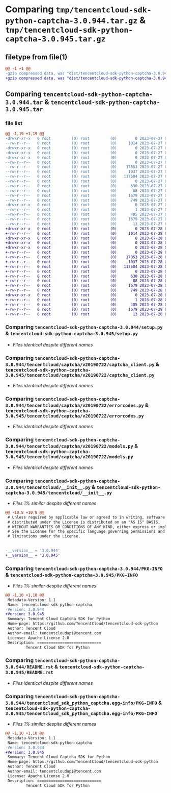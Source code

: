 # Comparing `tmp/tencentcloud-sdk-python-captcha-3.0.944.tar.gz` & `tmp/tencentcloud-sdk-python-captcha-3.0.945.tar.gz`

## filetype from file(1)

```diff
@@ -1 +1 @@
-gzip compressed data, was "dist/tencentcloud-sdk-python-captcha-3.0.944.tar", last modified: Thu Jul 27 02:10:21 2023, max compression
+gzip compressed data, was "dist/tencentcloud-sdk-python-captcha-3.0.945.tar", last modified: Fri Jul 28 00:22:50 2023, max compression
```

## Comparing `tencentcloud-sdk-python-captcha-3.0.944.tar` & `tencentcloud-sdk-python-captcha-3.0.945.tar`

### file list

```diff
@@ -1,19 +1,19 @@
-drwxr-xr-x   0 root         (0) root         (0)        0 2023-07-27 02:10:21.000000 tencentcloud-sdk-python-captcha-3.0.944/
--rw-r--r--   0 root         (0) root         (0)     1014 2023-07-27 02:10:21.000000 tencentcloud-sdk-python-captcha-3.0.944/setup.py
-drwxr-xr-x   0 root         (0) root         (0)        0 2023-07-27 02:10:21.000000 tencentcloud-sdk-python-captcha-3.0.944/tencentcloud/
-drwxr-xr-x   0 root         (0) root         (0)        0 2023-07-27 02:10:21.000000 tencentcloud-sdk-python-captcha-3.0.944/tencentcloud/captcha/
-drwxr-xr-x   0 root         (0) root         (0)        0 2023-07-27 02:10:21.000000 tencentcloud-sdk-python-captcha-3.0.944/tencentcloud/captcha/v20190722/
--rw-r--r--   0 root         (0) root         (0)        0 2023-07-27 02:10:21.000000 tencentcloud-sdk-python-captcha-3.0.944/tencentcloud/captcha/v20190722/__init__.py
--rw-r--r--   0 root         (0) root         (0)    17853 2023-07-27 02:10:21.000000 tencentcloud-sdk-python-captcha-3.0.944/tencentcloud/captcha/v20190722/captcha_client.py
--rw-r--r--   0 root         (0) root         (0)     1037 2023-07-27 02:10:21.000000 tencentcloud-sdk-python-captcha-3.0.944/tencentcloud/captcha/v20190722/errorcodes.py
--rw-r--r--   0 root         (0) root         (0)   117504 2023-07-27 02:10:21.000000 tencentcloud-sdk-python-captcha-3.0.944/tencentcloud/captcha/v20190722/models.py
--rw-r--r--   0 root         (0) root         (0)        0 2023-07-27 02:10:21.000000 tencentcloud-sdk-python-captcha-3.0.944/tencentcloud/captcha/__init__.py
--rw-r--r--   0 root         (0) root         (0)      630 2023-07-27 02:10:21.000000 tencentcloud-sdk-python-captcha-3.0.944/tencentcloud/__init__.py
--rw-r--r--   0 root         (0) root         (0)       88 2023-07-27 02:10:21.000000 tencentcloud-sdk-python-captcha-3.0.944/setup.cfg
--rw-r--r--   0 root         (0) root         (0)     1679 2023-07-27 02:10:21.000000 tencentcloud-sdk-python-captcha-3.0.944/PKG-INFO
--rw-r--r--   0 root         (0) root         (0)      749 2023-07-27 02:10:21.000000 tencentcloud-sdk-python-captcha-3.0.944/README.rst
-drwxr-xr-x   0 root         (0) root         (0)        0 2023-07-27 02:10:21.000000 tencentcloud-sdk-python-captcha-3.0.944/tencentcloud_sdk_python_captcha.egg-info/
--rw-r--r--   0 root         (0) root         (0)        1 2023-07-27 02:10:21.000000 tencentcloud-sdk-python-captcha-3.0.944/tencentcloud_sdk_python_captcha.egg-info/dependency_links.txt
--rw-r--r--   0 root         (0) root         (0)      485 2023-07-27 02:10:21.000000 tencentcloud-sdk-python-captcha-3.0.944/tencentcloud_sdk_python_captcha.egg-info/SOURCES.txt
--rw-r--r--   0 root         (0) root         (0)     1679 2023-07-27 02:10:21.000000 tencentcloud-sdk-python-captcha-3.0.944/tencentcloud_sdk_python_captcha.egg-info/PKG-INFO
--rw-r--r--   0 root         (0) root         (0)       13 2023-07-27 02:10:21.000000 tencentcloud-sdk-python-captcha-3.0.944/tencentcloud_sdk_python_captcha.egg-info/top_level.txt
+drwxr-xr-x   0 root         (0) root         (0)        0 2023-07-28 00:22:50.000000 tencentcloud-sdk-python-captcha-3.0.945/
+-rw-r--r--   0 root         (0) root         (0)     1014 2023-07-28 00:22:49.000000 tencentcloud-sdk-python-captcha-3.0.945/setup.py
+drwxr-xr-x   0 root         (0) root         (0)        0 2023-07-28 00:22:50.000000 tencentcloud-sdk-python-captcha-3.0.945/tencentcloud/
+drwxr-xr-x   0 root         (0) root         (0)        0 2023-07-28 00:22:50.000000 tencentcloud-sdk-python-captcha-3.0.945/tencentcloud/captcha/
+drwxr-xr-x   0 root         (0) root         (0)        0 2023-07-28 00:22:50.000000 tencentcloud-sdk-python-captcha-3.0.945/tencentcloud/captcha/v20190722/
+-rw-r--r--   0 root         (0) root         (0)        0 2023-07-28 00:22:49.000000 tencentcloud-sdk-python-captcha-3.0.945/tencentcloud/captcha/v20190722/__init__.py
+-rw-r--r--   0 root         (0) root         (0)    17853 2023-07-28 00:22:49.000000 tencentcloud-sdk-python-captcha-3.0.945/tencentcloud/captcha/v20190722/captcha_client.py
+-rw-r--r--   0 root         (0) root         (0)     1037 2023-07-28 00:22:49.000000 tencentcloud-sdk-python-captcha-3.0.945/tencentcloud/captcha/v20190722/errorcodes.py
+-rw-r--r--   0 root         (0) root         (0)   117504 2023-07-28 00:22:49.000000 tencentcloud-sdk-python-captcha-3.0.945/tencentcloud/captcha/v20190722/models.py
+-rw-r--r--   0 root         (0) root         (0)        0 2023-07-28 00:22:49.000000 tencentcloud-sdk-python-captcha-3.0.945/tencentcloud/captcha/__init__.py
+-rw-r--r--   0 root         (0) root         (0)      630 2023-07-28 00:22:49.000000 tencentcloud-sdk-python-captcha-3.0.945/tencentcloud/__init__.py
+-rw-r--r--   0 root         (0) root         (0)       88 2023-07-28 00:22:50.000000 tencentcloud-sdk-python-captcha-3.0.945/setup.cfg
+-rw-r--r--   0 root         (0) root         (0)     1679 2023-07-28 00:22:50.000000 tencentcloud-sdk-python-captcha-3.0.945/PKG-INFO
+-rw-r--r--   0 root         (0) root         (0)      749 2023-07-28 00:22:49.000000 tencentcloud-sdk-python-captcha-3.0.945/README.rst
+drwxr-xr-x   0 root         (0) root         (0)        0 2023-07-28 00:22:50.000000 tencentcloud-sdk-python-captcha-3.0.945/tencentcloud_sdk_python_captcha.egg-info/
+-rw-r--r--   0 root         (0) root         (0)        1 2023-07-28 00:22:50.000000 tencentcloud-sdk-python-captcha-3.0.945/tencentcloud_sdk_python_captcha.egg-info/dependency_links.txt
+-rw-r--r--   0 root         (0) root         (0)      485 2023-07-28 00:22:50.000000 tencentcloud-sdk-python-captcha-3.0.945/tencentcloud_sdk_python_captcha.egg-info/SOURCES.txt
+-rw-r--r--   0 root         (0) root         (0)     1679 2023-07-28 00:22:50.000000 tencentcloud-sdk-python-captcha-3.0.945/tencentcloud_sdk_python_captcha.egg-info/PKG-INFO
+-rw-r--r--   0 root         (0) root         (0)       13 2023-07-28 00:22:50.000000 tencentcloud-sdk-python-captcha-3.0.945/tencentcloud_sdk_python_captcha.egg-info/top_level.txt
```

### Comparing `tencentcloud-sdk-python-captcha-3.0.944/setup.py` & `tencentcloud-sdk-python-captcha-3.0.945/setup.py`

 * *Files identical despite different names*

### Comparing `tencentcloud-sdk-python-captcha-3.0.944/tencentcloud/captcha/v20190722/captcha_client.py` & `tencentcloud-sdk-python-captcha-3.0.945/tencentcloud/captcha/v20190722/captcha_client.py`

 * *Files identical despite different names*

### Comparing `tencentcloud-sdk-python-captcha-3.0.944/tencentcloud/captcha/v20190722/errorcodes.py` & `tencentcloud-sdk-python-captcha-3.0.945/tencentcloud/captcha/v20190722/errorcodes.py`

 * *Files identical despite different names*

### Comparing `tencentcloud-sdk-python-captcha-3.0.944/tencentcloud/captcha/v20190722/models.py` & `tencentcloud-sdk-python-captcha-3.0.945/tencentcloud/captcha/v20190722/models.py`

 * *Files identical despite different names*

### Comparing `tencentcloud-sdk-python-captcha-3.0.944/tencentcloud/__init__.py` & `tencentcloud-sdk-python-captcha-3.0.945/tencentcloud/__init__.py`

 * *Files 1% similar despite different names*

```diff
@@ -10,8 +10,8 @@
 # Unless required by applicable law or agreed to in writing, software
 # distributed under the License is distributed on an "AS IS" BASIS,
 # WITHOUT WARRANTIES OR CONDITIONS OF ANY KIND, either express or implied.
 # See the License for the specific language governing permissions and
 # limitations under the License.
 
 
-__version__ = '3.0.944'
+__version__ = '3.0.945'
```

### Comparing `tencentcloud-sdk-python-captcha-3.0.944/PKG-INFO` & `tencentcloud-sdk-python-captcha-3.0.945/PKG-INFO`

 * *Files 1% similar despite different names*

```diff
@@ -1,10 +1,10 @@
 Metadata-Version: 1.1
 Name: tencentcloud-sdk-python-captcha
-Version: 3.0.944
+Version: 3.0.945
 Summary: Tencent Cloud Captcha SDK for Python
 Home-page: https://github.com/TencentCloud/tencentcloud-sdk-python
 Author: Tencent Cloud
 Author-email: tencentcloudapi@tencent.com
 License: Apache License 2.0
 Description: ============================
         Tencent Cloud SDK for Python
```

### Comparing `tencentcloud-sdk-python-captcha-3.0.944/README.rst` & `tencentcloud-sdk-python-captcha-3.0.945/README.rst`

 * *Files identical despite different names*

### Comparing `tencentcloud-sdk-python-captcha-3.0.944/tencentcloud_sdk_python_captcha.egg-info/PKG-INFO` & `tencentcloud-sdk-python-captcha-3.0.945/tencentcloud_sdk_python_captcha.egg-info/PKG-INFO`

 * *Files 1% similar despite different names*

```diff
@@ -1,10 +1,10 @@
 Metadata-Version: 1.1
 Name: tencentcloud-sdk-python-captcha
-Version: 3.0.944
+Version: 3.0.945
 Summary: Tencent Cloud Captcha SDK for Python
 Home-page: https://github.com/TencentCloud/tencentcloud-sdk-python
 Author: Tencent Cloud
 Author-email: tencentcloudapi@tencent.com
 License: Apache License 2.0
 Description: ============================
         Tencent Cloud SDK for Python
```

